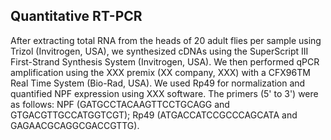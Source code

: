 ## Quantitative RT-PCR

After extracting total RNA from the heads of 20 adult flies per sample using Trizol (Invitrogen, USA), we synthesized cDNAs using the SuperScript III First-Strand Synthesis System (Invitrogen, USA). We then performed qPCR amplification using the XXX premix (XX company, XXX) with a CFX96TM Real Time System (Bio-Rad, USA). We used Rp49 for normalization and quantified NPF expression using XXX software. The primers (5' to 3') were as follows: NPF (GATGCCTACAAGTTCCTGCAGG and GTGACGTTGCCATGGTCGT); Rp49 (ATGACCATCCGCCCAGCATA and GAGAACGCAGGCGACCGTTG).
